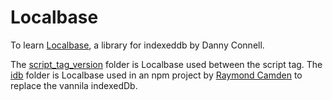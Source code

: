 # Localbase
To learn [Localbase](https://github.com/dannyconnell/localbase), a library for indexeddb by Danny Connell.
 
The [script_tag_version](https://github.com/GuyTito/learn_Localbase/tree/main/script_tag_version) folder is Localbase used between the script tag.
The [idb](https://github.com/GuyTito/learn_Localbase/tree/main/idb) folder is Localbase used in an npm project by [Raymond Camden](https://github.com/cfjedimaster/vue-demos/tree/master/idb) to replace the vannila indexedDb.

